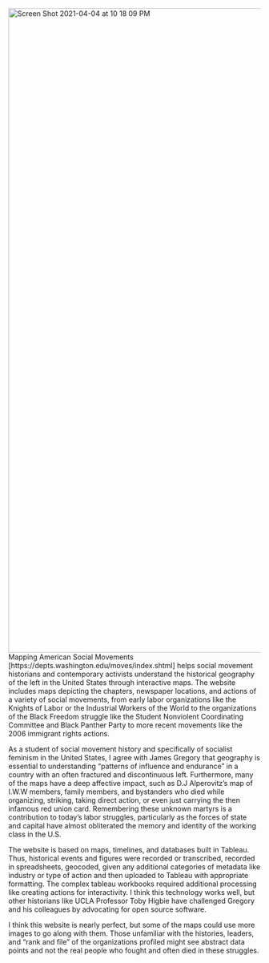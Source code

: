 <img width="1287" alt="Screen Shot 2021-04-04 at 10 18 09 PM" src="https://user-images.githubusercontent.com/63215658/113542466-2ea48180-9599-11eb-8fa2-714371505dd6.png">
Mapping American Social Movements [https://depts.washington.edu/moves/index.shtml] helps social movement historians and contemporary activists understand the historical geography of the left in the United States through interactive maps. 
The website includes maps depicting the chapters, newspaper locations, and actions of a variety of social movements, from early labor organizations like the Knights of Labor or the Industrial Workers of the World to the organizations of the Black Freedom struggle like the Student Nonviolent Coordinating Committee and Black Panther Party to more recent movements like the 2006 immigrant rights actions. 

As a student of social movement history and specifically of socialist feminism in the United States, I agree with James Gregory that geography is essential to understanding “patterns of influence and endurance” in a country with an often fractured and discontinuous left.
Furthermore, many of the maps have a deep affective impact, such as D.J Alperovitz’s map of I.W.W members, family members, and bystanders who died while organizing, striking, taking direct action, or even just carrying the then infamous red union card. 
Remembering these unknown martyrs is a contribution to today’s labor struggles, particularly as the forces of state and capital have almost obliterated the memory and identity of the working class in the U.S.

The website is based on maps, timelines, and databases built in Tableau. Thus, historical events and figures were recorded or transcribed, recorded in spreadsheets, geocoded, given any additional categories of metadata like industry or type of action and then uploaded to Tableau with appropriate formatting. 
The complex tableau workbooks required additional processing like creating actions for interactivity. I think this technology works well, but other historians like UCLA Professor Toby Higbie have challenged Gregory and his colleagues by advocating for open source software. 

I think this website is nearly perfect, but some of the maps could use more images to go along with them. Those unfamiliar with the histories, leaders, and “rank and file” of the organizations profiled might see abstract data points and not the real people who fought and often died in these struggles.  

